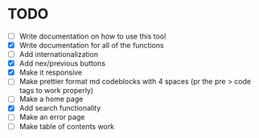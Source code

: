 # TODO

- [ ] Write documentation on how to use this tool
- [x] Write documentation for all of the functions
- [ ] Add internationalization
- [x] Add nex/previous buttons
- [x] Make it responsive
- [ ] Make prettier format md codeblocks with 4 spaces (pr the pre > code tags to work properly)
- [ ] Make a home page
- [x] Add search functionality
- [ ] Make an error page
- [ ] Make table of contents work
